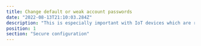 ```yaml
---
title: Change default or weak account passwords
date: "2022-08-13T21:10:03.284Z"
description: "This is especially important with IoT devices which are regularly shipped with the same default passwords which are known to attackers. Make sure you access the settings for new devices and change every default password, and login credentials - you wouldn't want an attacker accessing your every movement through a smart camera."
position: 1
section: "Secure configuration"
---
```

